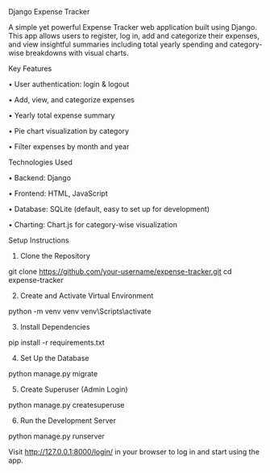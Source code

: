 Django Expense Tracker

A simple yet powerful Expense Tracker web application built using Django. This app allows users to register, log in, add and categorize their expenses, and view insightful summaries including total yearly spending and category-wise breakdowns with visual charts.

Key Features

•	User authentication: login & logout

•	Add, view, and categorize expenses

•	Yearly total expense summary

•	Pie chart visualization by category

•	Filter expenses by month and year

Technologies Used

•	Backend: Django 

•	Frontend: HTML,  JavaScript

•	Database: SQLite (default, easy to set up for development)

•	Charting: Chart.js for category-wise visualization

Setup Instructions
1.	Clone the Repository
   
git clone https://github.com/your-username/expense-tracker.git
cd expense-tracker  

2.	Create and Activate Virtual Environment

python -m venv venv
venv\Scripts\activate

3.	Install Dependencies

pip install -r requirements.txt

4.	Set Up the Database

python manage.py migrate

5.	Create Superuser (Admin Login)

python manage.py createsuperuse

6.	 Run the Development Server

python manage.py runserver

Visit http://127.0.0.1:8000/login/ in your browser to log in and start using the app.
